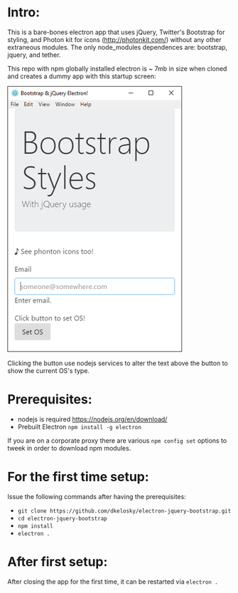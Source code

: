 Intro:
======
This is a bare-bones electron app that uses jQuery, Twitter's Bootstrap for
styling, and Photon kit for icons (http://photonkit.com/) without any other extraneous 
modules.  The only node_modules dependences are: bootstrap, jquery, and tether.  

This repo with npm globally installed electron is ~ 7mb in size when cloned
and creates a dummy app with this startup screen:

![Alt text](Screenshot.jpeg?raw=true "Screen shot")

Clicking the button use nodejs services to alter the text above the button to
show the current OS's type.

Prerequisites:
==============
* nodejs is required https://nodejs.org/en/download/
* Prebuilt Electron ```npm install -g electron```

If you are on a corporate proxy there are various `npm config set` options to
tweek in order to download npm modules.

For the first time setup:
=========================
Issue the following commands after having the prerequisites:
* ```git clone https://github.com/dkelosky/electron-jquery-bootstrap.git```
* ```cd electron-jquery-bootstrap```
* ```npm install```
* ```electron .```

After first setup:
==================
After closing the app for the first time, it can be restarted via ```electron .```
